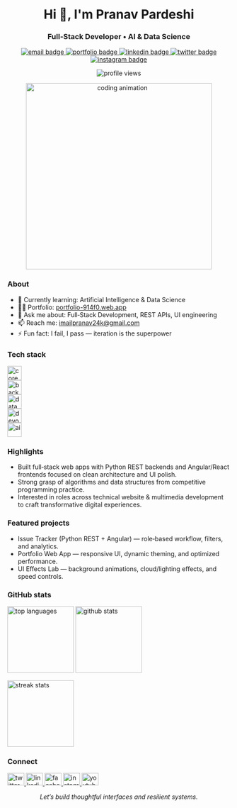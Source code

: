 <!-- Profile Header -->
<h1 align="center">Hi 👋, I'm Pranav Pardeshi</h1>
<h3 align="center">Full‑Stack Developer • AI & Data Science</h3>

<p align="center">
  <a href="mailto:imailpranav24k@gmail.com">
    <img src="https://img.shields.io/badge/Email-imailpranav24k%40gmail.com-red?style=flat&logo=gmail" alt="email badge">
  </a>
  <a href="https://portfolio-914f0.web.app" target="_blank">
    <img src="https://img.shields.io/badge/Portfolio-View%20Work-0ea5e9?style=flat&logo=google-chrome&logoColor=white" alt="portfolio badge">
  </a>
  <a href="https://www.linkedin.com/in/pranav-pardeshi" target="_blank">
    <img src="https://img.shields.io/badge/LinkedIn-Connect-0A66C2?style=flat&logo=linkedin&logoColor=white" alt="linkedin badge">
  </a>
  <a href="https://x.com/pranav24k" target="_blank">
    <img src="https://img.shields.io/badge/Twitter-@pranav24k-111?style=flat&logo=x&logoColor=white" alt="twitter badge">
  </a>
  <a href="https://www.instagram.com/pranav_pardeshi24k" target="_blank">
    <img src="https://img.shields.io/badge/Instagram-@pranav_pardeshi24k-E4405F?style=flat&logo=instagram&logoColor=white" alt="instagram badge">
  </a>
</p>

<p align="center">
  <img src="https://komarev.com/ghpvc/?username=pranavmakesitcool24k&label=Profile%20Views&color=0e75b6&style=flat" alt="profile views">
</p>

<!-- Hero -->
<p align="center">
  <img src="https://media2.giphy.com/media/qgQUggAC3Pfv687qPC/giphy.gif" width="420" alt="coding animation">
</p>

<!-- About -->
### About
- 🌱 Currently learning: Artificial Intelligence & Data Science  
- 👨‍💻 Portfolio: <a href="https://portfolio-914f0.web.app" target="_blank">portfolio-914f0.web.app</a>  
- 💬 Ask me about: Full‑Stack Development, REST APIs, UI engineering  
- 📫 Reach me: <a href="mailto:imailpranav24k@gmail.com">imailpranav24k@gmail.com</a>  
- ⚡ Fun fact: I fail, I pass — iteration is the superpower  

<!-- Tech Stack -->
### Tech stack
<p align="left">
  <img src="https://skillicons.dev/icons?i=python,js,ts,html,css,react,nodejs,express,fastapi,angular,bootstrap,tailwind,redux,webpack" height="32" alt="core web stack"/>
  <br/>
  <img src="https://skillicons.dev/icons?i=django,flask,php,java,c,cpp" height="32" alt="backend & languages"/>
  <br/>
  <img src="https://skillicons.dev/icons?i=mysql,mongodb,postgres,sqlite,redis" height="32" alt="databases"/>
  <br/>
  <img src="https://skillicons.dev/icons?i=firebase,azure,gcp,docker,kubernetes,git,github,linux" height="32" alt="devops & cloud"/>
  <br/>
  <img src="https://skillicons.dev/icons?i=tensorflow,opencv,arduino,ps" height="32" alt="ai, embedded & design"/>
</p>

<!-- Highlights -->
### Highlights
- Built full‑stack web apps with Python REST backends and Angular/React frontends focused on clean architecture and UI polish.  
- Strong grasp of algorithms and data structures from competitive programming practice.  
- Interested in roles across technical website & multimedia development to craft transformative digital experiences.  

<!-- Projects Quicklinks -->
### Featured projects
- Issue Tracker (Python REST + Angular) — role‑based workflow, filters, and analytics.  
- Portfolio Web App — responsive UI, dynamic theming, and optimized performance.  
- UI Effects Lab — background animations, cloud/lighting effects, and speed controls.  

<!-- Stats -->
### GitHub stats
<p align="left">
  <img src="https://github-readme-stats.vercel.app/api/top-langs?username=pranavmakesitcool24k&show_icons=true&locale=en&layout=compact&theme=transparent" height="150" alt="top languages">
  <img src="https://github-readme-stats.vercel.app/api?username=pranavmakesitcool24k&show_icons=true&locale=en&theme=transparent" height="150" alt="github stats">
</p>

<p align="left">
  <img src="https://github-readme-streak-stats.herokuapp.com?user=pranavmakesitcool24k&theme=transparent" height="150" alt="streak stats">
</p>

<!-- Social -->
### Connect
<p align="left">
  <a href="https://x.com/pranav24k" target="_blank">
    <img src="https://raw.githubusercontent.com/rahuldkjain/github-profile-readme-generator/master/src/images/icons/Social/twitter.svg" height="28" width="38" alt="twitter">
  </a>
  <a href="https://www.linkedin.com/in/pranav-pardeshi" target="_blank">
    <img src="https://raw.githubusercontent.com/rahuldkjain/github-profile-readme-generator/master/src/images/icons/Social/linked-in-alt.svg" height="28" width="38" alt="linkedin">
  </a>
  <a href="https://facebook.com/pranav.pardeshi" target="_blank">
    <img src="https://raw.githubusercontent.com/rahuldkjain/github-profile-readme-generator/master/src/images/icons/Social/facebook.svg" height="28" width="38" alt="facebook">
  </a>
  <a href="https://www.instagram.com/pranav_pardeshi24k" target="_blank">
    <img src="https://raw.githubusercontent.com/rahuldkjain/github-profile-readme-generator/master/src/images/icons/Social/instagram.svg" height="28" width="38" alt="instagram">
  </a>
  <a href="https://www.youtube.com/@pranavpardeshi" target="_blank">
    <img src="https://raw.githubusercontent.com/rahuldkjain/github-profile-readme-generator/master/src/images/icons/Social/youtube.svg" height="28" width="38" alt="youtube">
  </a>
</p>

<!-- Footer -->
<p align="center">
  <i>Let’s build thoughtful interfaces and resilient systems.</i>
</p>
